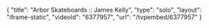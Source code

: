 {
    "title": "Arbor Skateboards :: James Kelly",
    "type": "solo",
    "layout": "iframe-static",
    "videoId": "6377957",
    "url": "\/tvpembed\/6377957"
}
